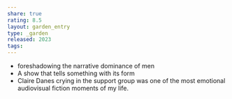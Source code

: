 ```yaml
---
share: true
rating: 8.5
layout: garden_entry
type: _garden
released: 2023
tags: 
---
```

- foreshadowing the narrative dominance of men
- A show that tells something with its form
- Claire Danes crying in the support group was one of the most emotional audiovisual fiction moments of my life.